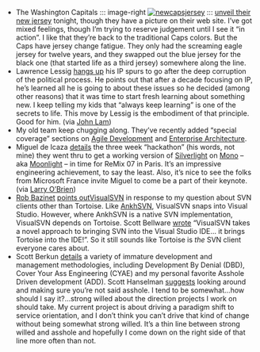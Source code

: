 -   The Washington Capitals 
	::: image-right
	[![newcapsjersey](http://hawkblogstorage.blob.core.windows.net/blog-content/20070622-0950-morning-coffee-93/newcapsjersey_1.jpg)](http://www.washingtonpost.com/wp-dyn/content/article/2007/06/21/AR2007062102100.html)
	:::
    [unveil their new jersey](http://www.washingtonpost.com/wp-dyn/content/article/2007/06/21/AR2007062102100.html)
    tonight, though they have a picture on their web site. I’ve got
    mixed feelings, though I’m trying to reserve judgement until I see
    it “in action”. I like that they’re back to the traditional Caps
    colors. But the Caps have jersey change fatigue. They only had the
    screaming eagle jersey for twelve years, and they swapped out the
    blue jersey for the black one (that started life as a third jersey)
    somewhere along the line.
-   Lawrence Lessig [hangs
    up](http://www.lessig.org/blog/archives/003800.shtml) his IP spurs
    to go after the deep corruption of the political process. He points
    out that after a decade focusing on IP, he’s learned all he is going
    to about these issues so he decided (among other reasons) that it
    was time to start fresh learning about something new. I keep telling
    my kids that “always keep learning” is one of the secrets to life.
    This move by Lessig is the embodiment of that principle. Good for
    him. (via [John Lam](http://del.icio.us/drjflam#2007-06-20))
-   My old team keep chugging along. They’ve recently added “special
    coverage” sections on [Agile
    Development](http://msdn2.microsoft.com/en-us/architecture/bb404166)
    and [Enterprise
    Architecture](http://msdn2.microsoft.com/en-us/architecture/bb469938.aspx).
-   Miguel de Icaza
    [details](http://tirania.org/blog/archive/2007/Jun-21.html) the
    three week “hackathon” (his words, not mine) they went thru to get a
    working version of [Silverlight](http://silverlight.net/) on
    [Mono](http://www.mono-project.com) – aka
    [Moonlight](http://www.mono-project.com/Moonlight) – in time for
    ReMix 07 in Paris. It’s an impressive engineering achievement, to
    say the least. Also, it’s nice to see the folks from Microsoft
    France invite Miguel to come be a part of their keynote. (via [Larry
    O’Brien](http://www.knowing.net/PermaLink,guid,12780d93-012f-4a5b-ad33-eae24267ad9b.aspx))
-   [Rob Bazinet](http://www.robertbazinet.com) [points
    out](http://devhawk.net/CommentView,guid,E06986EA-3717-4225-A2A8-99C43A3D7841.aspx#a2700914-eec7-4f7f-83ab-f82abbaead94)[VisualSVN](http://www.visualsvn.com)
    in response to my question about SVN clients other than Tortoise.
    Like [AnkhSVN](http://ankhsvn.tigris.org/), VisualSVN snaps into
    Visual Studio. However, where AnkhSVN is a native SVN
    implementation, VisualSVN depends on Tortoise. Scott Bellware
    [wrote](http://codebetter.com/blogs/scott.bellware/archive/2006/09/02/VisualSVN-_2D00_-Finally-Feel_2D00_Good-Visual-Studio-Plugin-for-Subversion.aspx)
    “VisualSVN takes a novel approach to bringing SVN into the Visual
    Studio IDE… it brings Tortoise into the IDE!”. So it still sounds
    like Tortoise is *the* SVN client everyone cares about.
-   Scott Berkun
    [details](http://www.scottberkun.com/blog/2007/asshole-driven-development/)
    a variety of immature development and management methodologies,
    including Development By Denial (DBD), Cover Your Ass Engineering
    (CYAE) and my personal favorite Asshole Driven development (ADD).
    Scott Hanselman
    [suggests](http://www.hanselman.com/blog/ADDAndFlamingPotatoDevelopment.aspx)
    looking around and making sure you’re not said asshole. I tend to be
    somewhat…how should I say it?…strong willed about the direction
    projects I work on should take. My current project is about driving
    a paradigm shift to service orientation, and I don’t think you can’t
    drive that kind of change without being somewhat strong willed. It’s
    a thin line between strong willed and asshole and hopefully I come
    down on the right side of that line more often than not.
